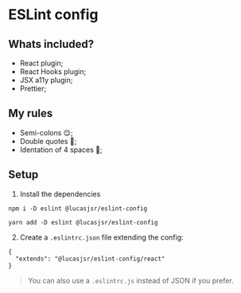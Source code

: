 # ESLint config

## Whats included?

- React plugin;
- React Hooks plugin;
- JSX a11y plugin;
- Prettier;

## My rules
- Semi-colons 😌;
- Double quotes 🧐;
- Identation of 4 spaces 🫡;

## Setup

1. Install the dependencies
```
npm i -D eslint @lucasjsr/eslint-config
```

```
yarn add -D eslint @lucasjsr/eslint-config
```

2. Create a `.eslintrc.json` file extending the config:
```
{
  "extends": "@lucasjsr/eslint-config/react"
}
```

> You can also use a `.eslintrc.js` instead of JSON if you prefer.
